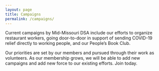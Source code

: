 ```yaml
---
layout: page
title: Campaigns
permalink: /campaigns/
---
```


Current campaigns by Mid-Missouri DSA include our efforts to organize restaurant workers, going door-to-door in support of sending COVID-19 relief directly to working people, and our People’s Book Club.

Our priorities are set by our members and pursued through their work as volunteers. As our membership grows, we will be able to add new campaigns and add new force to our existing efforts. Join today.
